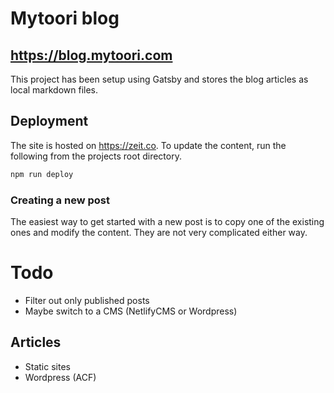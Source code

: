 # Mytoori blog

## https://blog.mytoori.com

This project has been setup using Gatsby and stores the blog articles as local markdown files.

## Deployment

The site is hosted on https://zeit.co. To update the content, run the following from the projects root directory.

```bash
npm run deploy
```

### Creating a new post

The easiest way to get started with a new post is to copy one of the existing ones and modify the content. They are not very complicated either way.

# Todo

-   Filter out only published posts
-   Maybe switch to a CMS (NetlifyCMS or Wordpress)

## Articles

-   Static sites
-   Wordpress (ACF)
